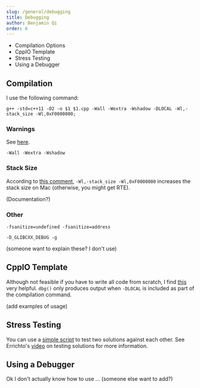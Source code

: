 ```yaml
---
slug: /general/debugging
title: Debugging
author: Benjamin Qi
order: 6
---
```


 - Compilation Options
 - CppIO Template
 - Stress Testing
 - Using a Debugger
 
<!-- END DESCRIPTION -->

## Compilation

I use the following command:

`g++ -std=c++11 -O2 -o $1 $1.cpp -Wall -Wextra -Wshadow -DLOCAL -Wl,-stack_size -Wl,0xF0000000;`


### Warnings

See [here](https://gcc.gnu.org/onlinedocs/gcc/Warning-Options.html).

`-Wall -Wextra -Wshadow` 

### Stack Size

According to [this comment](https://codeforces.com/blog/entry/60999?#comment-449312), `-Wl,-stack_size -Wl,0xF0000000` increases the stack size on Mac (otherwise, you might get RTE). 

(Documentation?)

### Other

`-fsanitize=undefined -fsanitize=address` 

`-D_GLIBCXX_DEBUG -g`

(someone want to explain these? I don't use)

## CppIO Template

Although not feasible if you have to write all code from scratch, I find [this](https://github.com/bqi343/USACO/blob/master/Implementations/content/contest/CppIO.h) very helpful. `dbg()` only produces output when `-DLOCAL` is included as part of the compilation command.

(add examples of usage)

## Stress Testing

You can use a [simple script](https://github.com/bqi343/USACO/blob/master/Implementations/content/contest/stress.sh) to test two solutions against each other. See Errichto's [video](https://www.youtube.com/watch?v=JXTVOyQpSGM) on testing solutions for more information.

## Using a Debugger

Ok I don't actually know how to use ... (someone else want to add?)